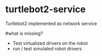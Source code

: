# turtlebot2-service
Turtlebot2 implemented as network service

#what is missing?
 - Test virtualized drivers on the robot
 - run / test simulated robot drivers
